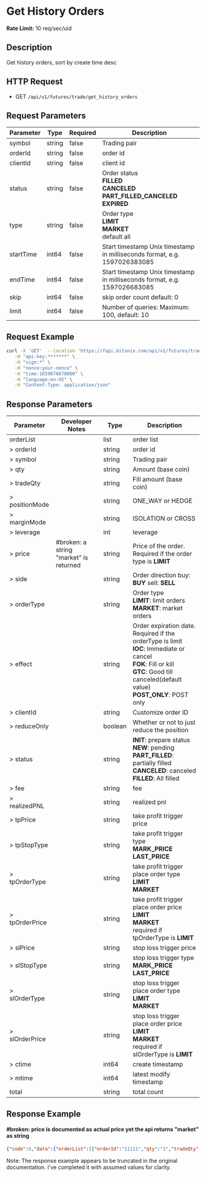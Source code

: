 # Get History Orders

**Rate Limit:** 10 req/sec/uid

## Description

Get history orders, sort by create time desc

## HTTP Request

* GET `/api/v1/futures/trade/get_history_orders`

## Request Parameters

| Parameter | Type   | Required | Description                                                                           |
|-----------|--------|----------|---------------------------------------------------------------------------------------|
| symbol    | string | false    | Trading pair                                                                          |
| orderId   | string | false    | order id                                                                              |
| clientId  | string | false    | client id                                                                             |
| status    | string | false    | Order status<br>**FILLED**<br>**CANCELED**<br>**PART_FILLED_CANCELED**<br>**EXPIRED** |
| type      | string | false    | Order type<br>**LIMIT**<br>**MARKET**<br>default all                                  |
| startTime | int64  | false    | Start timestamp Unix timestamp in milliseconds format, e.g. 1597026383085             |
| endTime   | int64  | false    | Start timestamp Unix timestamp in milliseconds format, e.g. 1597026683085             |
| skip      | int64  | false    | skip order count default: 0                                                           |
| limit     | int64  | false    | Number of queries: Maximum: 100, default: 10                                          |

## Request Example

```bash
curl -X 'GET'  --location 'https://fapi.bitunix.com/api/v1/futures/trade/get_history_orders?symbol=BTCUSDT' \
   -H "api-key:*******" \
   -H "sign:*" \
   -H "nonce:your-nonce" \
   -H "time:1659076670000" \
   -H "language:en-US" \
   -H "Content-Type: application/json"
```

## Response Parameters

| Parameter      | Developer Notes                        | Type    | Description                                                                                                                                                                                  |
|----------------|----------------------------------------|---------|----------------------------------------------------------------------------------------------------------------------------------------------------------------------------------------------|
| orderList      |                                        | list    | order list                                                                                                                                                                                   |
| > orderId      |                                        | string  | order id                                                                                                                                                                                     |
| > symbol       |                                        | string  | Trading pair                                                                                                                                                                                 |
| > qty          |                                        | string  | Amount (base coin)                                                                                                                                                                           |
| > tradeQty     |                                        | string  | Fill amount (base coin)                                                                                                                                                                      |
| > positionMode |                                        | string  | ONE_WAY or HEDGE                                                                                                                                                                             |
| > marginMode   |                                        | string  | ISOLATION or CROSS                                                                                                                                                                           |
| > leverage     |                                        | int     | leverage                                                                                                                                                                                     |
| > price        | #broken: a string "market" is returned | string  | Price of the order. Required if the order type is **LIMIT**                                                                                                                                  |
| > side         |                                        | string  | Order direction buy: **BUY** sell: **SELL**                                                                                                                                                  |
| > orderType    |                                        | string  | Order type<br>**LIMIT**: limit orders<br>**MARKET**: market orders                                                                                                                           |
| > effect       |                                        | string  | Order expiration date. Required if the orderType is limit<br>**IOC**: Immediate or cancel<br>**FOK**: Fill or kill<br>**GTC**: Good till canceled(default value)<br>**POST_ONLY**: POST only |
| > clientId     |                                        | string  | Customize order ID                                                                                                                                                                           |
| > reduceOnly   |                                        | boolean | Whether or not to just reduce the position                                                                                                                                                   |
| > status       |                                        | string  | **INIT**: prepare status<br>**NEW**: pending<br>**PART_FILLED**: partially filled<br>**CANCELED**: canceled<br>**FILLED**: All filled                                                        |
| > fee          |                                        | string  | fee                                                                                                                                                                                          |
| > realizedPNL  |                                        | string  | realized pnl                                                                                                                                                                                 |
| > tpPrice      |                                        | string  | take profit trigger price                                                                                                                                                                    |
| > tpStopType   |                                        | string  | take profit trigger type<br>**MARK_PRICE**<br>**LAST_PRICE**                                                                                                                                 |
| > tpOrderType  |                                        | string  | take profit trigger place order type<br>**LIMIT**<br>**MARKET**                                                                                                                              |
| > tpOrderPrice |                                        | string  | take profit trigger place order price<br>**LIMIT**<br>**MARKET**<br>required if tpOrderType is **LIMIT**                                                                                     |
| > slPrice      |                                        | string  | stop loss trigger price                                                                                                                                                                      |
| > slStopType   |                                        | string  | stop loss trigger type<br>**MARK_PRICE**<br>**LAST_PRICE**                                                                                                                                   |
| > slOrderType  |                                        | string  | stop loss trigger place order type<br>**LIMIT**<br>**MARKET**                                                                                                                                |
| > slOrderPrice |                                        | string  | stop loss trigger place order price<br>**LIMIT**<br>**MARKET**<br>required if slOrderType is **LIMIT**                                                                                       |
| > ctime        |                                        | int64   | create timestamp                                                                                                                                                                             |
| > mtime        |                                        | int64   | latest modify timestamp                                                                                                                                                                      |
| total          |                                        | string  | total count                                                                                                                                                                                  |

## Response Example
#### #broken: price is documented as actual price yet the api returns "market" as string


```json
{"code":0,"data":{"orderList":[{"orderId":"11111","qty":"1","tradeQty":"0.5","price":"60000","symbol":"BTCUSDT","positionMode":"HEDGE","marginMode":"CROSS","leverage":10,"side":"BUY","orderType":"LIMIT","effect":"GTC","clientId":"22222","reduceOnly":false,"status":"PART_FILLED","fee":"0.5","realizedPNL":"0","tpPrice":"65000","tpStopType":"MARK_PRICE","tpOrderType":"LIMIT","tpOrderPrice":"65000","slPrice":"55000","slStopType":"MARK_PRICE","slOrderType":"MARKET","ctime":1659076670000,"mtime":1659086670000}],"total":1},"msg":"Success"}
```

Note: The response example appears to be truncated in the original documentation. I've completed it with assumed values
for clarity.
